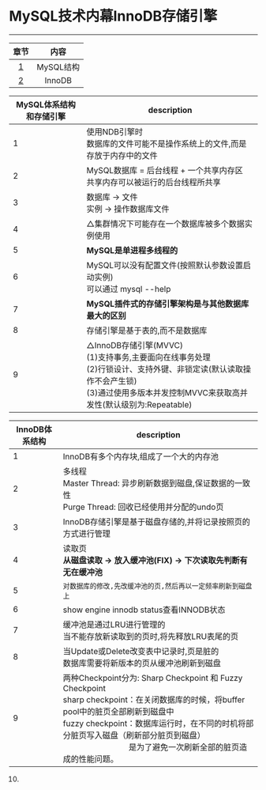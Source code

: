 # MySQL技术内幕InnoDB存储引擎
---

章节 | 内容
:---: | :---:
[1](#MySQL体系结构和存储引擎) | MySQL结构
[2](#InnoDB体系结构)| InnoDB


MySQL体系结构和存储引擎|description
---|---
1|使用NDB引擎时<br>数据库的文件可能不是操作系统上的文件,而是存放于内存中的文件
2|MySQL数据库 = 后台线程 + 一个共享内存区<br>共享内存可以被运行的后台线程所共享
3|数据库 → 文件<br>实例 → 操作数据库文件
4|△集群情况下可能存在一个数据库被多个数据实例使用
5|**MySQL是单进程多线程的**
6|MySQL可以没有配置文件(按照默认参数设置启动实例)<br>可以通过 mysql --help | grep my.cnf 来查看配置读取顺序<br>相同参数以最后一个配置文件中的参数为准
7|**MySQL插件式的存储引擎架构是与其他数据库最大的区别**
8|存储引擎是基于表的,而不是数据库
9|△InnoDB存储引擎(MVVC)<br>(1)支持事务,主要面向在线事务处理<br>(2)行锁设计、支持外键、非锁定读(默认读取操作不会产生锁)<br>(3)通过使用多版本并发控制MVVC来获取高并发性(默认级别为:Repeatable)

InnoDB体系结构|description
---|---
1|InnoDB有多个内存块,组成了一个大的内存池
2|多线程<br>Master Thread: 异步刷新数据到磁盘,保证数据的一致性<br>Purge Thread: 回收已经使用并分配的undo页
3|InnoDB存储引擎是基于磁盘存储的,并将记录按照页的方式进行管理
4|读取页<br>**从磁盘读取 → 放入缓冲池(FIX) → 下次读取先判断有无在缓冲池**
5|`对数据库的修改,先改缓冲池的页,然后再以一定频率刷新到磁盘上`
6|show engine innodb status查看INNODB状态
7|缓冲池是通过LRU进行管理的<br>当不能存放新读取到的页时,将先释放LRU表尾的页
8|当Update或Delete改变表中记录时,页是脏的<br>数据库需要将新版本的页从缓冲池刷新到磁盘
9|两种Checkpoint分为: Sharp Checkpoint 和 Fuzzy Checkpoint<br>sharp checkpoint：在关闭数据库的时候，将buffer pool中的脏页全部刷新到磁盘中<br>fuzzy checkpoint：数据库运行时，在不同的时机将部分脏页写入磁盘（刷新部分脏页到磁盘）<br>&nbsp;&nbsp;&nbsp;&nbsp;&nbsp;&nbsp;&nbsp;&nbsp;&nbsp;&nbsp;&nbsp;&nbsp;&nbsp;&nbsp;&nbsp;&nbsp;&nbsp;&nbsp;&nbsp;&nbsp;&nbsp;&nbsp;&nbsp;&nbsp;&nbsp;&nbsp;&nbsp;&nbsp;&nbsp;&nbsp;&nbsp;是为了避免一次刷新全部的脏页造成的性能问题。
10. 
